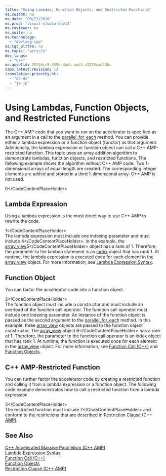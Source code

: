 ```yaml
---
title: "Using Lambdas, Function Objects, and Restricted Functions"
ms.custom: na
ms.date: "09/22/2016"
ms.prod: "visual-studio-dev14"
ms.reviewer: na
ms.suite: na
ms.technology: 
  - "devlang-cpp"
ms.tgt_pltfrm: na
ms.topic: "article"
dev_langs: 
  - "C++"
ms.assetid: 25346cc9-869d-4ada-aad3-e2228cad3d6c
caps.latest.revision: 13
translation.priority.ht: 
  - "de-de"
  - "ja-jp"
---
```

# Using Lambdas, Function Objects, and Restricted Functions
The C++ AMP code that you want to run on the accelerator is specified as an argument in a call to the [parallel_for_each](../vs140/parallel_for_each-function--c---amp-.md) method. You can provide either a lambda expression or a function object (functor) as that argument. Additionally, the lambda expression or function object can call a C++ AMP-restricted function. This topic uses an array addition algorithm to demonstrate lambdas, function objects, and restricted functions. The following example shows the algorithm without C++ AMP code. Two 1-dimensional arrays of equal length are created. The corresponding integer elements are added and stored in a third 1-dimensional array. C++ AMP is not used.  
  
<CodeContentPlaceHolder>0\</CodeContentPlaceHolder>  
## Lambda Expression  
 Using a lambda expression is the most direct way to use C++ AMP to rewrite the code.  
  
<CodeContentPlaceHolder>1\</CodeContentPlaceHolder>  
 The lambda expression must include one indexing parameter and must include <CodeContentPlaceHolder>4\</CodeContentPlaceHolder>. In the example, the [array_view](../vs140/array_view-class.md)<CodeContentPlaceHolder>5\</CodeContentPlaceHolder> object has a rank of 1. Therefore, the parameter to the lambda statement is an [index](../vs140/index-class.md) object that has rank 1. At runtime, the lambda expression is executed once for each element in the [array_view](../vs140/array_view-class.md) object. For more information, see [Lambda Expression Syntax](../vs140/lambda-expression-syntax.md).  
  
## Function Object  
 You can factor the accelerator code into a function object.  
  
<CodeContentPlaceHolder>2\</CodeContentPlaceHolder>  
 The function object must include a constructor and must include an overload of the function call operator. The function call operator must include one indexing parameter. An instance of the function object is passed as the second argument to the [parallel_for_each](../vs140/parallel_for_each-function--c---amp-.md) method. In this example, three [array_view](../vs140/array_view-class.md) objects are passed to the function object constructor. The [array_view](../vs140/array_view-class.md) object <CodeContentPlaceHolder>6\</CodeContentPlaceHolder> has a rank of 1. Therefore, the parameter to the function call operator is an [index](../vs140/index-class.md) object that has rank 1. At runtime, the function is executed once for each element in the [array_view](../vs140/array_view-class.md) object. For more information, see [Function Call (C++)](../vs140/function-call--c---.md) and [Function Objects](../vs140/function-objects-in-the-stl.md).  
  
## C++ AMP-Restricted Function  
 You can further factor the accelerator code by creating a restricted function and calling it from a lambda expression or a function object. The following code example demonstrates how to call a restricted function from a lambda expression.  
  
<CodeContentPlaceHolder>3\</CodeContentPlaceHolder>  
 The restricted function must include <CodeContentPlaceHolder>7\</CodeContentPlaceHolder> and conform to the restrictions that are described in [Restriction Clause (C++ AMP)](../vs140/restrict--c---amp-.md).  
  
## See Also  
 [C++ Accelerated Massive Parallelism (C++ AMP)](../vs140/c---amp--c---accelerated-massive-parallelism-.md)   
 [Lambda Expression Syntax](../vs140/lambda-expression-syntax.md)   
 [Function Call (C++)](../vs140/function-call--c---.md)   
 [Function Objects](../vs140/function-objects-in-the-stl.md)   
 [Restriction Clause (C++ AMP)](../vs140/restrict--c---amp-.md)